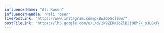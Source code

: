 ```yaml
---
influencerName: "Ali Rosen"
influencerHandle: "@ali_rosen"
livePostLink: "https://www.instagram.com/p/BwZQ5SclzGw/"
postFileLink: "https://lh3.google.com/u/0/d/1k9ZERK8oZlBZj9Bh7x_oJL8xFg1bysYy"
---
```

